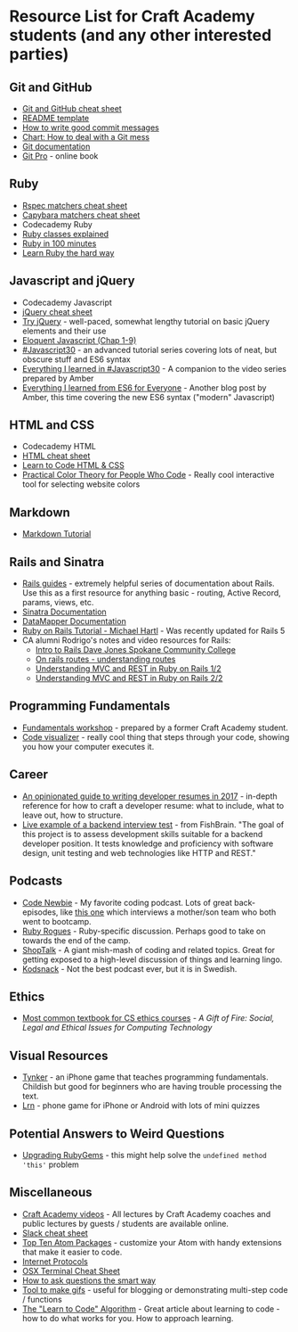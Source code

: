 # Resource List for Craft Academy students (and any other interested parties)

## Git and GitHub
- [Git and GitHub cheat sheet](https://education.github.com/git-cheat-sheet-education.pdf)
- [README template](https://gist.github.com/PurpleBooth/109311bb0361f32d87a2)
- [How to write good commit messages](http://chris.beams.io/posts/git-commit/)
- [Chart: How to deal with a Git mess](http://justinhileman.info/article/git-pretty/git-pretty.png)
- [Git documentation](https://git-scm.com/docs)
- [Git Pro](http://git-scm.com/book/en/v2) - online book

## Ruby
- [Rspec matchers cheat sheet](http://www.rubypigeon.com/posts/rspec-expectations-cheat-sheet/)
- [Capybara matchers cheat sheet](https://gist.github.com/tomas-stefano/6652111)
- Codecademy Ruby
- [Ruby classes explained](https://blog.makersacademy.com/coding101-ruby-classes-explained-b0645a721288#.7sfet3zg0)
- [Ruby in 100 minutes](http://tutorials.jumpstartlab.com/projects/ruby_in_100_minutes.html)
- [Learn Ruby the hard way](https://learnrubythehardway.org/book/intro.html)

## Javascript and jQuery
- Codecademy Javascript
- [jQuery cheat sheet](https://makeawebsitehub.com/jquery-mega-cheat-sheet/)
- [Try jQuery](http://try.jquery.com/levels/1/challenges/1) - well-paced, somewhat lengthy tutorial on basic jQuery elements and their use
- [Eloquent Javascript (Chap 1-9)](http://eloquentjavascript.net/)
- [#Javascript30](https://javascript30.com/) - an advanced tutorial series covering lots of neat, but obscure stuff and ES6 syntax
- [Everything I learned in #Javascript30](https://medium.com/craft-academy/everything-i-learned-from-javascript30-d8d2db246b7#.g1byrv89c) - A companion to the video series prepared by Amber
- [Everything I learned from ES6 for Everyone](https://medium.com/@heyamberwilkie/everything-i-learned-from-es6-for-everyone-ff93ebc64b86) - Another blog post by Amber, this time covering the new ES6 syntax ("modern" Javascript)

## HTML and CSS
- Codecademy HTML
- [HTML cheat sheet](http://web.stanford.edu/group/csp/cs21/htmlcheatsheet.pdf)
- [Learn to Code HTML & CSS](http://learn.shayhowe.com/html-css/)
- [Practical Color Theory for People Who Code](https://tallys.github.io/color-theory/) - Really cool interactive tool for selecting website colors

## Markdown
- [Markdown Tutorial](http://commonmark.org/help/tutorial/)

## Rails and Sinatra
- [Rails guides](http://guides.rubyonrails.org/) - extremely helpful series of documentation about Rails. Use this as a first resource for anything basic - routing, Active Record, params, views, etc.
- [Sinatra Documentation](http://www.sinatrarb.com/intro.html)
- [DataMapper Documentation](http://datamapper.org/docs/)
- [Ruby on Rails Tutorial - Michael Hartl](https://www.railstutorial.org/book) - Was recently updated for Rails 5
- CA alumni Rodrigo's notes and video resources for Rails:
  - [Intro to Rails Dave Jones Spokane Community College](https://www.evernote.com/shard/s30/sh/fb91b2fb-6852-40ef-842d-24ba74370af5/c95ba91ade72e584e33d6ed4d3616d2d)
  - [On rails routes - understanding routes](https://www.evernote.com/shard/s30/sh/ed061497-23b5-4f31-9c8d-65eadcd84d84/2f3787cb3eb051d84fa6aa4db596f042)
  - [Understanding MVC and REST in Ruby on Rails 1/2](https://www.evernote.com/shard/s30/sh/be7ac537-55b1-4161-a171-96338e82c6ed/7907bd507175494824a36401a3e74150)
  - [Understanding MVC and REST in Ruby on Rails 2/2](https://www.evernote.com/shard/s30/sh/e5bb1e3a-7272-4f44-8414-75c8ebfcf6c3/80d715f0239ce7754220734e42599873)

## Programming Fundamentals
- [Fundamentals workshop](https://github.com/AmberWilkie/fundamentals-workshop/blob/master/workshop_main.md) - prepared by a former Craft Academy student.
- [Code visualizer](http://www.pythontutor.com/visualize.html#mode=edit) - really cool thing that steps through your code, showing you how your computer executes it.

## Career
- [An opinionated guide to writing developer resumes in 2017](https://medium.freecodecamp.com/how-to-write-a-good-resume-in-2017-b8ea9dfdd3b9#.7aevbhb44) - in-depth reference for how to craft a developer resume: what to include, what to leave out, how to structure.
- [Live example of a backend interview test](https://github.com/fishbrain/job-assignment-backend-engineer) - from FishBrain. "The goal of this project is to assess development skills suitable for a backend developer position. It tests knowledge and proficiency with software design, unit testing and web technologies like HTTP and REST."

## Podcasts
- [Code Newbie](http://www.codenewbie.org/) - My favorite coding podcast. Lots of great back-episodes, like [this one](http://www.codenewbie.org/podcast/mom-and-son-learn-to-code) which interviews a mother/son team who both went to bootcamp.
- [Ruby Rogues](https://devchat.tv/ruby-rogues) - Ruby-specific discussion. Perhaps good to take on towards the end of the camp.
- [ShopTalk](http://shoptalkshow.com/) - A giant mish-mash of coding and related topics. Great for getting exposed to a high-level discussion of things and learning lingo.
- [Kodsnack](http://kodsnack.se/) - Not the best podcast ever, but it is in Swedish.

## Ethics
- [Most common textbook for CS ethics courses](https://www.amazon.com/Gift-Fire-Ethical-Computing-Technology/dp/0132492679?tag=insider-safetynet-20) - _A Gift of Fire: Social, Legal and Ethical Issues for Computing Technology_

## Visual Resources
- [Tynker](https://itunes.apple.com/us/app/tynker-learn-programming-visual/id805869467) - an iPhone game that teaches programming fundamentals. Childish but good for beginners who are having trouble processing the text.
- [Lrn](http://lrnapp.com/) - phone game for iPhone or Android with lots of mini quizzes

## Potential Answers to Weird Questions
- [Upgrading RubyGems](http://stackoverflow.com/questions/13626143/how-to-upgrade-rubygems) - this might help solve the `undefined method 'this'` problem

## Miscellaneous
- [Craft Academy videos](https://www.youtube.com/channel/UCJifjJ-LgbQfTLUvear2gfw) - All lectures by Craft Academy coaches and public lectures by guests / students are available online.
- [Slack cheat sheet](https://www.shortcutfoo.com/app/dojos/slack-win/cheatsheet)
- [Top Ten Atom Packages](https://www.sitepoint.com/10-essential-atom-add-ons/) - customize your Atom with handy extensions that make it easier to code.
- [Internet Protocols](internet_protocols.md)
- [OSX Terminal Cheat Sheet](osx-cheatsheet.md)
- [How to ask questions the smart way](http://www.catb.org/~esr/faqs/smart-questions.html)
- [Tool to make gifs](https://getkap.co/) - useful for blogging or demonstrating multi-step code / functions
- [The "Learn to Code" Algorithm](https://github.com/Kgotso-Koete/The-learn-to-code-algorithm) - Great article about learning to code - how to do what works for you. How to approach learning.
